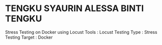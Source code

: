 # TENGKU SYAURIN ALESSA BINTI TENGKU
Stress Testing on Docker using Locust
Tools : Locust
Testing Type : Stress Testing
Target : Docker

